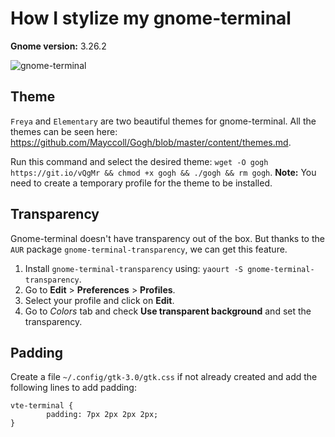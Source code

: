 # How I stylize my gnome-terminal

**Gnome version:** 3.26.2



![gnome-terminal](https://github.com/ankan17/my-arch-configuration/blob/master/screenshots/gnome-terminal.png)



## Theme

`Freya` and `Elementary` are two beautiful themes for gnome-terminal. All the themes can be seen here: https://github.com/Mayccoll/Gogh/blob/master/content/themes.md.

Run this command and select the desired theme: ```wget -O gogh https://git.io/vQgMr && chmod +x gogh && ./gogh && rm gogh```. **Note:** You need to create a temporary profile for the theme to be installed.


## Transparency

Gnome-terminal doesn't have transparency out of the box. But thanks to the `AUR` package `gnome-terminal-transparency`, we can get this feature.

1. Install `gnome-terminal-transparency` using: ```yaourt -S gnome-terminal-transparency```.
2. Go to **Edit** > **Preferences** > **Profiles**.
3. Select your profile and click on **Edit**.
4. Go to _Colors_ tab and check **Use transparent background** and set the transparency.


## Padding

Create a file `~/.config/gtk-3.0/gtk.css` if not already created and add the following lines to add padding:

```
vte-terminal {
        padding: 7px 2px 2px 2px;
}
```